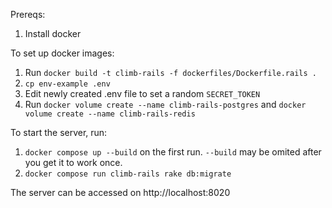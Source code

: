 Prereqs:
1. Install docker

To set up docker images:

1. Run `docker build -t climb-rails -f dockerfiles/Dockerfile.rails .`
1. `cp env-example .env`
1. Edit newly created .env file to set a random `SECRET_TOKEN`
1. Run `docker volume create --name climb-rails-postgres` and `docker volume create --name climb-rails-redis`

To start the server, run:


1. `docker compose up --build` on the first run. `--build` may be omited after you get it to work once.
2. `docker­ compose run climb-rails rake db:migrate`


The server can be accessed on http://localhost:8020